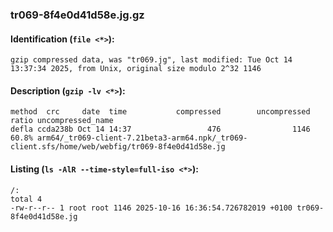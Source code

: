 ### tr069-8f4e0d41d58e.jg.gz
#### Identification (`file <*>`):
```
gzip compressed data, was "tr069.jg", last modified: Tue Oct 14 13:37:34 2025, from Unix, original size modulo 2^32 1146
```
#### Description (`gzip -lv <*>`):
```
method  crc     date  time           compressed        uncompressed  ratio uncompressed_name
defla ccda238b Oct 14 14:37                 476                1146  60.8% arm64/_tr069-client-7.21beta3-arm64.npk/_tr069-client.sfs/home/web/webfig/tr069-8f4e0d41d58e.jg
```
#### Listing (`ls -AlR --time-style=full-iso <*>`):
```
/:
total 4
-rw-r--r-- 1 root root 1146 2025-10-16 16:36:54.726782019 +0100 tr069-8f4e0d41d58e.jg
```

